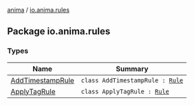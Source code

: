 [anima](../index.md) / [io.anima.rules](./index.md)

## Package io.anima.rules

### Types

| Name | Summary |
|---|---|
| [AddTimestampRule](-add-timestamp-rule/index.md) | `class AddTimestampRule : `[`Rule`](../io.anima.graph/-rule/index.md) |
| [ApplyTagRule](-apply-tag-rule/index.md) | `class ApplyTagRule : `[`Rule`](../io.anima.graph/-rule/index.md) |
